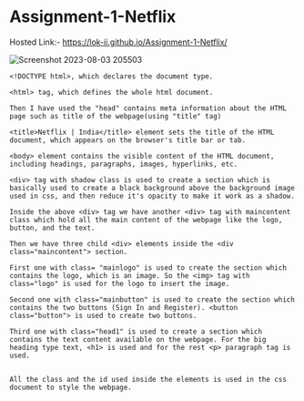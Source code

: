 # Assignment-1-Netflix

Hosted Link:- https://lok-ii.github.io/Assignment-1-Netflix/


![Screenshot 2023-08-03 205503](https://github.com/Lok-ii/Assignment-1-Netflix/assets/129180844/c17022fe-d238-4fa4-8715-ef09bbc8da45)

    <!DOCTYPE html>, which declares the document type.

    <html> tag, which defines the whole html document.

    Then I have used the "head" contains meta information about the HTML page such as title of the webpage(using "title" tag)

    <title>Netflix | India</title> element sets the title of the HTML document, which appears on the browser's title bar or tab.

    <body> element contains the visible content of the HTML document, including headings, paragraphs, images, hyperlinks, etc.

    <div> tag with shadow class is used to create a section which is basically used to create a black background above the background image used in css, and then reduce it's opacity to make it work as a shadow.
    
    Inside the above <div> tag we have another <div> tag with maincontent class which hold all the main content of the webpage like the logo, button, and the text.

    Then we have three child <div> elements inside the <div class="maincontent"> section.

    First one with class= "mainlogo" is used to create the section which contains the logo, which is an image. So the <img> tag with class="logo" is used for the logo to insert the image.

    Second one with class="mainbutton" is used to create the section which contains the two buttons (Sign In and Register). <button class="button"> is used to create two buttons. 

    Third one with class="head1" is used to create a section which contains the text content available on the webpage. For the big heading type text, <h1> is used and for the rest <p> paragraph tag is used.


    All the class and the id used inside the elements is used in the css document to style the webpage.

    
